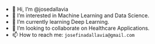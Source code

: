 - 👋 Hi, I’m @josedallavia
- 👀 I’m interested in Machine Learning and Data Science.
- 🌱 I’m currently learning Deep Learning.
- 💞️ I’m looking to collaborate on Healthcare Applications.
- 📫 How to reach me: ```josefinadallavia@gmail.com```

<!---
josedallavia/josedallavia is a ✨ special ✨ repository because its `README.md` (this file) appears on your GitHub profile.
You can click the Preview link to take a look at your changes.
--->

